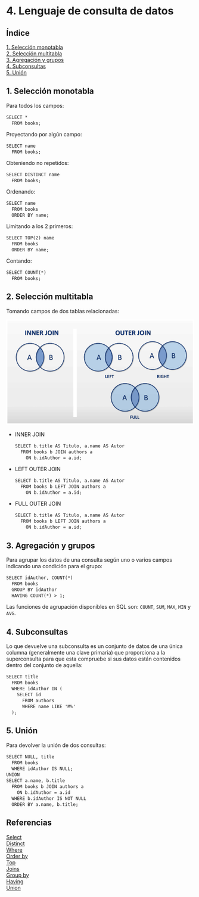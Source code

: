 # 4. Lenguaje de consulta de datos

## Índice

[1. Selección monotabla](#1-selección-monotabla)  
[2. Selección multitabla](#2-selección-multitabla)  
[3. Agregación y grupos](#3-agregación-y-grupos)  
[4. Subconsultas](#4-subconsultas)  
[5. Unión](#5-unión)

## 1. Selección monotabla

Para todos los campos:

    SELECT *
      FROM books;

Proyectando por algún campo:

    SELECT name
      FROM books;

Obteniendo no repetidos:

    SELECT DISTINCT name
      FROM books;

Ordenando:

    SELECT name
      FROM books
      ORDER BY name;

Limitando a los 2 primeros:

    SELECT TOP(2) name
      FROM books
      ORDER BY name;

Contando:

    SELECT COUNT(*)
      FROM books;

## 2. Selección multitabla

Tomando campos de dos tablas relacionadas:

![JOINS](joins.png)

- INNER JOIN

      SELECT b.title AS Titulo, a.name AS Autor
        FROM books b JOIN authors a
          ON b.idAuthor = a.id;

- LEFT OUTER JOIN

      SELECT b.title AS Titulo, a.name AS Autor
        FROM books b LEFT JOIN authors a
          ON b.idAuthor = a.id;

- FULL OUTER JOIN

      SELECT b.title AS Titulo, a.name AS Autor
        FROM books b LEFT JOIN authors a
          ON b.idAuthor = a.id;

## 3. Agregación y grupos

Para agrupar los datos de una consulta según uno o varios campos indicando una condición para el grupo:

    SELECT idAuthor, COUNT(*)
      FROM books
      GROUP BY idAuthor
      HAVING COUNT(*) > 1;

Las funciones de agrupación disponibles en SQL son: `COUNT`, `SUM`, `MAX`, `MIN` y `AVG`.

## 4. Subconsultas

Lo que devuelve una subconsulta es un conjunto de datos de una única columna (generalmente una clave primaria) que proporciona a la superconsulta para que esta compruebe si sus datos están contenidos dentro del conjunto de aquella:

    SELECT title
      FROM books
      WHERE idAuthor IN (
        SELECT id
          FROM authors
          WHERE name LIKE 'M%'
      );

## 5. Unión

Para devolver la unión de dos consultas:

    SELECT NULL, title
      FROM books
      WHERE idAuthor IS NULL;
    UNION
    SELECT a.name, b.title
      FROM books b JOIN authors a
        ON b.idAuthor = a.id
      WHERE b.idAuthor IS NOT NULL
      ORDER BY a.name, b.title;

## Referencias

[Select](https://www.w3schools.com/sql/sql_select.asp)  
[Distinct](https://www.w3schools.com/sql/sql_distinct.asp)  
[Where](https://www.w3schools.com/sql/sql_where.asp)  
[Order by](https://www.w3schools.com/sql/sql_orderby.asp)  
[Top](https://www.w3schools.com/sql/sql_top.asp)  
[Joins](https://www.w3schools.com/sql/sql_join.asp)  
[Group by](https://www.w3schools.com/sql/sql_groupby.asp)  
[Having](https://www.w3schools.com/sql/sql_having.asp)  
[Union](https://www.w3schools.com/sql/sql_union.asp)